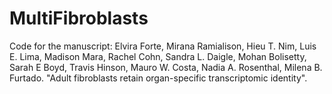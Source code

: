 # MultiFibroblasts
Code for the manuscript: Elvira Forte, Mirana Ramialison, Hieu T. Nim, Luis E. Lima, Madison Mara, Rachel Cohn, Sandra L. Daigle, Mohan Bolisetty, Sarah E Boyd, Travis Hinson, Mauro W. Costa, Nadia A. Rosenthal, Milena B. Furtado. "Adult fibroblasts retain organ-specific transcriptomic identity". 
